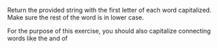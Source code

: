 Return the provided string with the first letter of each word capitalized. Make sure the rest of the word is in lower case.

For the purpose of this exercise, you should also capitalize connecting words like the and of